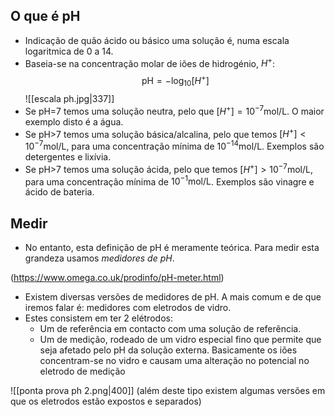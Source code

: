 ## O que é pH
- Indicação de quão ácido ou básico uma solução é, numa escala logaritmica de 0 a 14.
- Baseia-se na concentração molar de iões de hidrogénio, $H^{+}$:
$$\text{pH} = -\log_{10}[H^{+}]$$
![[escala ph.jpg|337]]
- Se pH=7 temos uma solução neutra, pelo que $[H^{+}]=10^{-7}\text{mol/L}$. O maior exemplo disto é a água.
- Se pH>7 temos uma solução básica/alcalina, pelo que temos $[H^{+}]<10^{-7}\text{mol/L}$, para uma concentração mínima de $10^{-14}\text{mol/L}$. Exemplos são detergentes e lixívia.
- Se pH>7 temos uma solução ácida, pelo que temos $[H^{+}]>10^{-7}\text{mol/L}$, para uma concentração mínima de $10^{-1}\text{mol/L}$. Exemplos são vinagre e ácido de bateria.

## Medir
- No entanto, esta definição de pH é meramente teórica. Para medir esta grandeza usamos *medidores de pH*.

(https://www.omega.co.uk/prodinfo/pH-meter.html)
- Existem diversas versões de medidores de pH. A mais comum e de que iremos falar é: medidores com eletrodos de vidro.
- Estes consistem em ter 2 elétrodos:
    - Um de referência em contacto com uma solução de referência.
    - Um de medição, rodeado de um vidro especial fino que permite que seja afetado pelo pH da solução externa. Basicamente os iões concentram-se no vidro e causam uma alteração no potencial no eletrodo de medição

![[ponta prova ph 2.png|400]]
(além deste tipo existem algumas versões em que os eletrodos estão expostos e separados)